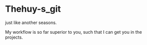 # Thehuy-s_git
just like another seasons.


My workflow is so far superior to you, such that I can get you in the projects.
